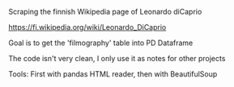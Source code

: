 Scraping the finnish Wikipedia page of Leonardo diCaprio

https://fi.wikipedia.org/wiki/Leonardo_DiCaprio

Goal is to get the 'filmography' table into PD Dataframe

The code isn't very clean, I only use it as notes for other projects

Tools: First with pandas HTML reader, then with BeautifulSoup
